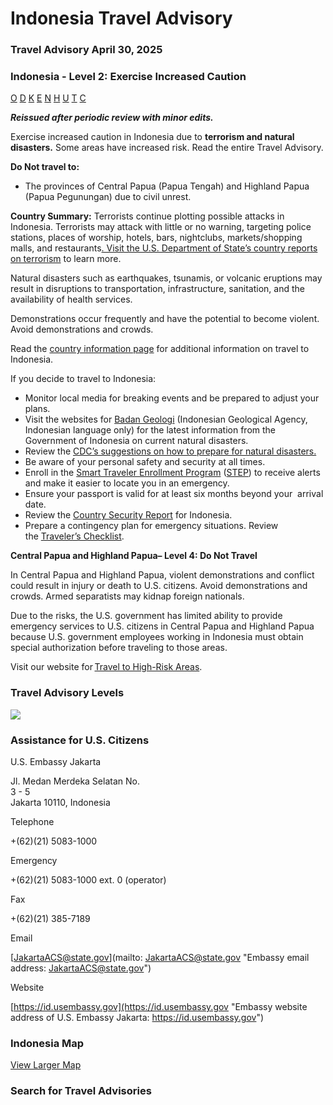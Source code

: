 # Indonesia Travel Advisory

### Travel Advisory April 30, 2025

### Indonesia - Level 2: Exercise Increased Caution

[O](javascript:void(0); "Tool Tip: Other")
[D](javascript:void(0); "Tool Tip: Wrongful Detention")
[K](javascript:void(0); "Tool Tip: Kidnap and Hostage")
[E](javascript:void(0); "Tool Tip: Event")
[N](javascript:void(0); "Tool Tip: Disaster")
[H](javascript:void(0); "Tool Tip: Health")
[U](javascript:void(0); "Tool Tip: Civil Unrest")
[T](javascript:void(0); "Tool Tip: Terrorism")
[C](javascript:void(0); "Tool Tip: Crimes")

***Reissued after periodic review with minor edits.***

Exercise increased caution in Indonesia due to **terrorism and natural disasters.** Some areas have increased risk. Read the entire Travel Advisory.

**Do Not travel to:**

* The provinces of Central Papua (Papua Tengah) and Highland Papua (Papua Pegunungan) due to civil unrest.

**Country Summary:** Terrorists continue plotting possible attacks in Indonesia. Terrorists may attack with little or no warning, targeting police stations, places of worship, hotels, bars, nightclubs, markets/shopping malls, and restaurants[. Visit the U.S. Department of State’s country reports on terrorism](https://www.state.gov/reports/country-reports-on-terrorism-2023/) to learn more.

Natural disasters such as earthquakes, tsunamis, or volcanic eruptions may result in disruptions to transportation, infrastructure, sanitation, and the availability of health services.

Demonstrations occur frequently and have the potential to become violent.  Avoid demonstrations and crowds.

Read the [country information page](https://travel.state.gov/content/travel/en/international-travel/International-Travel-Country-Information-Pages/Indonesia.html) for additional information on travel to Indonesia.

If you decide to travel to Indonesia:

* Monitor local media for breaking events and be prepared to adjust your plans.
* Visit the websites for [Badan Geologi](https://www.bnpb.go.id/) (Indonesian Geological Agency, Indonesian language only) for the latest information from the Government of Indonesia on current natural disasters.
* Review the [CDC’s suggestions on how to prepare for natural disasters.](https://emergency.cdc.gov/planning/index.asp)
* Be aware of your personal safety and security at all times.
* Enroll in the [Smart Traveler Enrollment Program](https://step.state.gov/step/) ([STEP](https://step.state.gov/step/)) to receive alerts and make it easier to locate you in an emergency.
* Ensure your passport is valid for at least six months beyond your  arrival date.
* Review the [Country Security Report](https://www.osac.gov/Content/Report/2f175626-cf19-4566-ad27-1c73ac561a97) for Indonesia.
* Prepare a contingency plan for emergency situations. Review the [Traveler’s Checklist](https://travel.state.gov/content/passports/en/go/checklist.html).

**Central Papua and Highland Papua– Level 4: Do Not Travel**

In Central Papua and Highland Papua, violent demonstrations and conflict could result in injury or death to U.S. citizens. Avoid demonstrations and crowds. Armed separatists may kidnap foreign nationals.

Due to the risks, the U.S. government has limited ability to provide emergency services to U.S. citizens in Central Papua and Highland Papua because U.S. government employees working in Indonesia must obtain special authorization before traveling to those areas.

Visit our website for [Travel to High-Risk Areas](https://travel.state.gov/content/travel/en/international-travel/before-you-go/travelers-with-special-considerations/high-risk-travelers.html).

### Travel Advisory Levels

[![](/content/dam/NEWTravelAssets/images/travel-levelv2.svg)](/content/travel/en/international-travel/before-you-go/about-our-new-products.html "Travel Advisory Levels")

### Assistance for U.S. Citizens

U.S. Embassy Jakarta

Jl. Medan Merdeka Selatan No.  
3 - 5  
Jakarta 10110, Indonesia

Telephone

+(62)(21) 5083-1000

Emergency

+(62)(21) 5083-1000 ext. 0 (operator)

Fax

+(62)(21) 385-7189

Email

[JakartaACS@state.gov](mailto: JakartaACS@state.gov "Embassy email address: JakartaACS@state.gov")

Website

[https://id.usembassy.gov](https://id.usembassy.gov "Embassy website address of U.S. Embassy Jakarta: https://id.usembassy.gov")

### Indonesia Map

[View Larger Map](https://travelmaps.state.gov/TSGMap/?extent=83.446014138,-20.914382003,151.266736014,14.039520885 "Map of Indonesia")



### Search for Travel Advisories